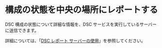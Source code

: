 # 構成の状態を中央の場所にレポートする

DSC 構成の状態について詳細な情報を、DSC サービスを実行しているサーバーに送信できます。 

詳細については、「[DSC レポート サーバーの使用](https://msdn.microsoft.com/powershell/dsc/reportserver)」を参照してください。

<!--HONumber=Aug16_HO3-->


